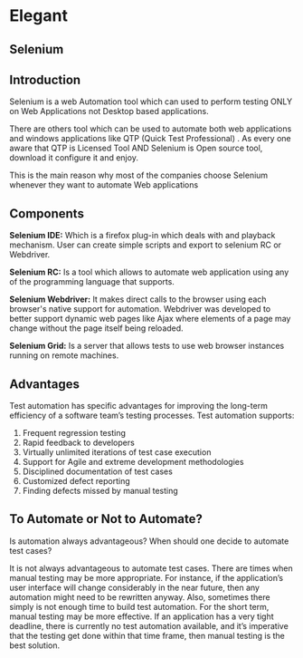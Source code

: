 # Elegant

## Selenium

## Introduction

Selenium is a web Automation tool which can used to perform testing ONLY on Web Applications not Desktop based applications.

There are others tool which can be used to automate both web applications and windows applications like QTP (Quick Test Professional) . As every one aware that QTP is Licensed Tool AND Selenium is Open source tool, download it configure it and enjoy.

This is the main reason why most of the companies choose Selenium whenever they want to automate Web applications

## Components

**Selenium IDE:** Which is a firefox plug-in which deals with and playback mechanism. User can create simple scripts and export to selenium RC or Webdriver.

**Selenium RC:** Is a tool which allows to automate web application using any of the programming language that supports.

**Selenium Webdriver:** It makes direct calls to the browser using each browser's native support for automation.
Webdriver was developed to better support dynamic web pages like Ajax where elements of a page may change without the page itself being reloaded.

**Selenium Grid:** Is a server that allows tests to use web browser instances running on remote machines.


## Advantages

Test automation has specific advantages for improving the long-term efficiency of a software team’s testing processes. Test automation supports:

1. Frequent regression testing
2. Rapid feedback to developers
3. Virtually unlimited iterations of test case execution
4. Support for Agile and extreme development methodologies
5. Disciplined documentation of test cases
6. Customized defect reporting
7. Finding defects missed by manual testing


## To Automate or Not to Automate?

Is automation always advantageous? When should one decide to automate test cases?

It is not always advantageous to automate test cases. There are times when manual testing may be more appropriate. For instance, if the application’s user interface will change considerably in the near future, then any automation might need to be rewritten anyway. Also, sometimes there simply is not enough time to build test automation. For the short term, manual testing may be more effective. If an application has a very tight deadline, there is currently no test automation available, and it’s imperative that the testing get done within that time frame, then manual testing is the best solution.



